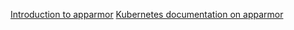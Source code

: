 [Introduction to apparmor](https://sysdig.com/blog/manage-apparmor-profiles-in-kubernetes-with-kube-apparmor-manager/)
[Kubernetes documentation on apparmor](https://kubernetes.io/docs/tutorials/clusters/apparmor/)
